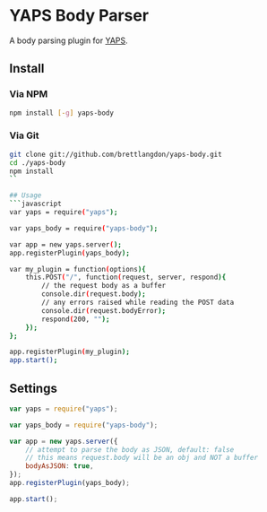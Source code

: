 # YAPS Body Parser
A body parsing plugin for [YAPS](https://github.com/brettlangdon/yaps.git).

## Install
### Via NPM
```bash
npm install [-g] yaps-body
```
### Via Git
```bash
git clone git://github.com/brettlangdon/yaps-body.git
cd ./yaps-body
npm install
``

## Usage
```javascript
var yaps = require("yaps");

var yaps_body = require("yaps-body");

var app = new yaps.server();
app.registerPlugin(yaps_body);

var my_plugin = function(options){
    this.POST("/", function(request, server, respond){
        // the request body as a buffer
        console.dir(request.body);
        // any errors raised while reading the POST data
        console.dir(request.bodyError);
        respond(200, "");
    });
};

app.registerPlugin(my_plugin);
app.start();
```

## Settings
```javascript
var yaps = require("yaps");

var yaps_body = require("yaps-body");

var app = new yaps.server({
    // attempt to parse the body as JSON, default: false
    // this means request.body will be an obj and NOT a buffer
    bodyAsJSON: true,
});
app.registerPlugin(yaps_body);

app.start();
```

